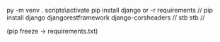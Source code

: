 py -m venv .
scripts\activate
pip install django or -r requirements
// pip install django djangorestframework django-corsheaders // stb stb //

(pip freeze -> requirements.txt)
